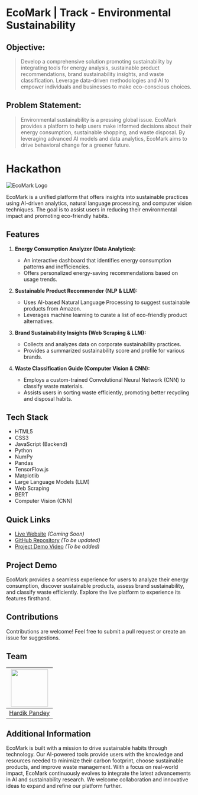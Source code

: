 # EcoMark | Track - Environmental Sustainability

## Objective:

> Develop a comprehensive solution promoting sustainability by integrating tools for energy analysis, sustainable product recommendations, brand sustainability insights, and waste classification. Leverage data-driven methodologies and AI to empower individuals and businesses to make eco-conscious choices.

## Problem Statement:

> Environmental sustainability is a pressing global issue. EcoMark provides a platform to help users make informed decisions about their energy consumption, sustainable shopping, and waste disposal. By leveraging advanced AI models and data analytics, EcoMark aims to drive behavioral change for a greener future.

# Hackathon
![EcoMark Logo](./assets/logo.png)

EcoMark is a unified platform that offers insights into sustainable practices using AI-driven analytics, natural language processing, and computer vision techniques. The goal is to assist users in reducing their environmental impact and promoting eco-friendly habits.

## Features

1. **Energy Consumption Analyzer (Data Analytics):**
   - An interactive dashboard that identifies energy consumption patterns and inefficiencies.
   - Offers personalized energy-saving recommendations based on usage trends.

2. **Sustainable Product Recommender (NLP & LLM):**
   - Uses AI-based Natural Language Processing to suggest sustainable products from Amazon.
   - Leverages machine learning to curate a list of eco-friendly product alternatives.

3. **Brand Sustainability Insights (Web Scraping & LLM):**
   - Collects and analyzes data on corporate sustainability practices.
   - Provides a summarized sustainability score and profile for various brands.

4. **Waste Classification Guide (Computer Vision & CNN):**
   - Employs a custom-trained Convolutional Neural Network (CNN) to classify waste materials.
   - Assists users in sorting waste efficiently, promoting better recycling and disposal habits.

## Tech Stack

- HTML5
- CSS3
- JavaScript (Backend)
- Python
- NumPy
- Pandas
- TensorFlow.js
- Matplotlib
- Large Language Models (LLM)
- Web Scraping
- BERT
- Computer Vision (CNN)

## Quick Links

- [Live Website](#) *(Coming Soon)*
- [GitHub Repository](#) *(To be updated)*
- [Project Demo Video](#) *(To be added)*

## Project Demo

EcoMark provides a seamless experience for users to analyze their energy consumption, discover sustainable products, assess brand sustainability, and classify waste efficiently. Explore the live platform to experience its features firsthand.

## Contributions

Contributions are welcome! Feel free to submit a pull request or create an issue for suggestions.

## Team

| <img src="https://avatars.githubusercontent.com/u/190501526?v=4" width="100" height="100"> |
| :---------------------------------------------------------------------------------------: |
|                         [Hardik Pandey](https://github.com/hardik0903)                         |

## Additional Information

EcoMark is built with a mission to drive sustainable habits through technology. Our AI-powered tools provide users with the knowledge and resources needed to minimize their carbon footprint, choose sustainable products, and improve waste management. With a focus on real-world impact, EcoMark continuously evolves to integrate the latest advancements in AI and sustainability research. We welcome collaboration and innovative ideas to expand and refine our platform further.
